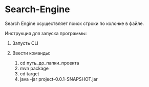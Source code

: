 # Search-Engine
Search Engine осуществляет поиск строки по колонке в файле.

Инструкция для запуска программы:

1. Запусть CLI

2. Ввести команды: 
   1) cd путь_до_папки_проекта
   2) mvn package
   3) cd target
   4) java -jar project-0.0.1-SNAPSHOT.jar
